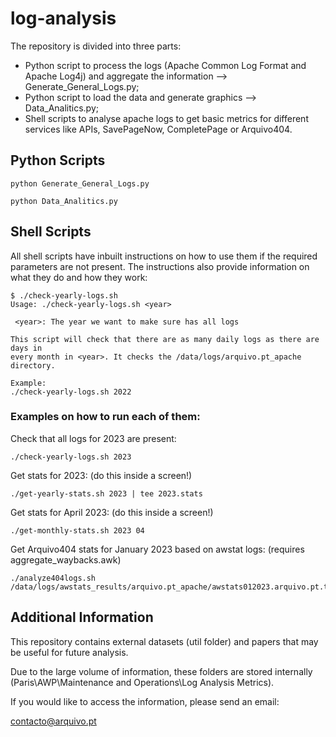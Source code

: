 # log-analysis

The repository is divided into three parts:
- Python script to process the logs (Apache Common Log Format and Apache Log4j) and aggregate the information --> Generate_General_Logs.py;
- Python script to load the data and generate graphics --> Data_Analitics.py;
- Shell scripts to analyse apache logs to get basic metrics for different services like APIs, SavePageNow, CompletePage or Arquivo404.
## Python Scripts
```
python Generate_General_Logs.py
```

```
python Data_Analitics.py
```

## Shell Scripts
All shell scripts have inbuilt instructions on how to use them if the required parameters are not present. The instructions also provide information on what they do and how they work:
```
$ ./check-yearly-logs.sh
Usage: ./check-yearly-logs.sh <year>

 <year>: The year we want to make sure has all logs

This script will check that there are as many daily logs as there are days in
every month in <year>. It checks the /data/logs/arquivo.pt_apache directory.

Example:
./check-yearly-logs.sh 2022
```

### Examples on how to run each of them:

Check that all logs for 2023 are present:
```
./check-yearly-logs.sh 2023
```

Get stats for 2023: (do this inside a screen!)
```
./get-yearly-stats.sh 2023 | tee 2023.stats
```

Get stats for April 2023: (do this inside a screen!) 
```
./get-monthly-stats.sh 2023 04
```

Get Arquivo404 stats for January 2023 based on awstat logs: (requires aggregate_waybacks.awk)
```
./analyze404logs.sh /data/logs/awstats_results/arquivo.pt_apache/awstats012023.arquivo.pt.txt
```
## Additional Information
This repository contains external datasets (util folder) and papers that may be useful for future analysis.

Due to the large volume of information, these folders are stored internally (Paris\AWP\Maintenance and Operations\Log Analysis Metrics).

If you would like to access the information, please send an email:

contacto@arquivo.pt
